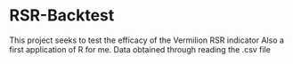 # RSR-Backtest
This project seeks to test the efficacy of the Vermilion RSR indicator
Also a first application of R for me.
Data obtained through reading the .csv file
